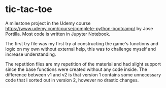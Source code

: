 # tic-tac-toe

A milestone project in the Udemy course https://www.udemy.com/course/complete-python-bootcamp/ by Jose Portilla. Most code is written in Jupyter Notebook.

The first try file was my first try at constructing the game's functions and logic on my own without external help, this was to challenge myself and increase understanding.

The repetition files are my repetition of the material and had slight support since the base functions were created without any code inside. The difference between v1 and v2 is that version 1 contains some unnecessary code that i sorted out in version 2, however no drastic changes.
